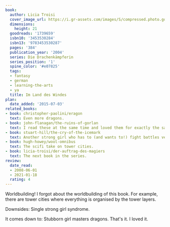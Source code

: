 ```yaml
---
book:
  author: Licia Troisi
  cover_image_url: https://i.gr-assets.com/images/S/compressed.photo.goodreads.com/books/1187624901l/1739659._SY475_.jpg
  dimensions:
    height: 21
  goodreads: '1739659'
  isbn10: '3453530284'
  isbn13: '9783453530287'
  pages: '384'
  publication_year: '2004'
  series: Die Drachenkämpferin
  series_position: '1'
  spine_color: '#e07825'
  tags:
  - fantasy
  - german
  - learning-the-arts
  - ya
  title: Im Land des Windes
plan:
  date_added: '2015-07-03'
related_books:
- book: christopher-paolini/eragon
  text: Even more dragons.
- book: john-flanagan/the-ruins-of-gorlan
  text: I read these at the same time and loved them for exactly the same reasons.
- book: stuart-hill/the-cry-of-the-icemark
  text: Another strong girl who has to (and wants to!) fight battles very young.
- book: hugh-howey/wool-omnibus
  text: The scifi take on tower cities.
- book: licia-troisi/der-auftrag-des-magiers
  text: The next book in the series.
review:
  date_read:
  - 2008-06-01
  - 2021-01-18
  rating: 4
---
```

Worldbuilding! I forgot about the worldbuilding of this book. For example, there are tower cities where everything is
organised by the tower layers.

Downsides: Single strong girl syndrome.

It comes down to: Stubborn girl masters dragons. That's it. I loved it.
